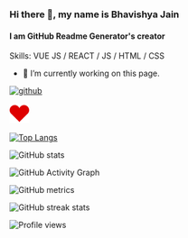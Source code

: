 ### Hi there 👋, my name is Bhavishya Jain
#### I am GitHub Readme Generator's creator


Skills: VUE JS / REACT / JS / HTML / CSS

- 🔭 I’m currently working on this page. 


[<img src='https://cdn.jsdelivr.net/npm/simple-icons@3.0.1/icons/github.svg' alt='github' height='40'>](https://github.com/bhavishyajn7)  

<a href='https://docs.github.com/en/github/supporting-the-open-source-community-with-github-sponsors'><img src='https://raw.githubusercontent.com/acervenky/animated-github-badges/master/assets/sponsorbadge.gif' width='35' height='35'></a> 

[![Top Langs](https://github-readme-stats.vercel.app/api/top-langs/?username=bhavishyajn7)](https://github.com/anuraghazra/github-readme-stats)

![GitHub stats](https://github-readme-stats.vercel.app/api?username=bhavishyajn7&show_icons=true)  

![GitHub Activity Graph](https://activity-graph.herokuapp.com/graph?username=bhavishyajn7)  

![GitHub metrics](https://metrics.lecoq.io/bhavishyajn7)  

![GitHub streak stats](https://github-readme-streak-stats.herokuapp.com/?user=bhavishyajn7)  

![Profile views](https://gpvc.arturio.dev/bhavishyajn7)  
